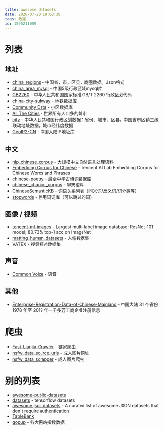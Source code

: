 ```yaml
---
title: awesome datasets
date: 2020-07-20 10:08:38
tags: 数据
id: 1595211059
---
```

# 列表
## 地址
- [china_regions](https://github.com/kzgame/china_regions) - 中国省，市，区县，商圈数据。Json格式
- [china_area_mysql](https://github.com/kakuilan/china_area_mysql) - 中国5级行政区域mysql库
- [GB2260](https://github.com/cn/GB2260) - 中华人民共和国国家标准 GB/T 2260 行政区划代码
- [china-city-subway](https://github.com/Seaony/china-city-subway) - 地铁数据库
- [Community Data](https://github.com/phpxiebin/Community-Data) - 小区数据库
- [All The Cities](https://github.com/zeke/all-the-cities) - 世界所有人口多的城市
- [city](https://github.com/pfinal/city) - 中华人民共和国行政区划数据：省份、城市、区县。中国省市区镇三级联动地址数据。城市经纬度数据
- [GeoIP2-CN](https://github.com/Hackl0us/GeoIP2-CN) - 中国大陆IP地址库

## 中文
- [nlp_chinese_corpus](https://github.com/brightmart/nlp_chinese_corpus) - 大规模中文自然语言处理语料
- [Embedding Corpus for Chinese](https://ai.tencent.com/ailab/nlp/embedding.html) - Tencent AI Lab Embedding Corpus for Chinese Words and Phrases
- [chinese-poetry](https://github.com/chinese-poetry/chinese-poetry) - 最全中华古诗词数据库
- [chinese_chatbot_corpus](https://github.com/codemayq/chinese_chatbot_corpus) - 聊天语料
- [ChineseSemanticKB](https://github.com/liuhuanyong/ChineseSemanticKB) - 词语关系列表（同义词/反义词/词分类等）
- [stopwords](https://github.com/goto456/stopwords) - 停用词词库（可以跳过的词）

## 图像 / 视频
- [tencent-ml-images](https://github.com/Tencent/tencent-ml-images) - Largest multi-label image database; ResNet-101 model; 80.73% top-1 acc on ImageNet
- [matting_human_datasets](https://github.com/aisegmentcn/matting_human_datasets) - 人像数据集
- [VATEX](http://vatex.org/main/index.html) - 视频描述数据集

## 声音
- [Common Voice](https://voice.mozilla.org/zh-CN/datasets) - 语音

## 其他
- [Enterprise-Registration-Data-of-Chinese-Mainland](https://github.com/imhuster/Enterprise-Registration-Data-of-Chinese-Mainland) - 中国大陆 31 个省份1978 年至 2019 年一千多万工商企业注册信息

# 爬虫
- [Fast-Lianjia-Crawler](https://github.com/CaoZ/Fast-LianJia-Crawler) - 链家爬虫
- [nsfw_data_source_urls](https://github.com/EBazarov/nsfw_data_source_urls) - 成人图片网址
- [nsfw_data_scrapper](https://github.com/alexkimxyz/nsfw_data_scrapper) - 成人图片爬虫


# 别的列表
- [awesome-public-datasets](https://github.com/awesomedata/awesome-public-datasets)
- [datasets](https://github.com/tensorflow/datasets) - tensorflow datasets
- [awesome json datasets](https://github.com/jdorfman/awesome-json-datasets) - A curated list of awesome JSON datasets that don't require authentication
- [TableBank](https://github.com/doc-analysis/TableBank)
- [gopup](https://github.com/justinzm/gopup) - 各大网站指数数据